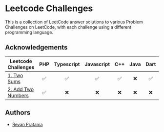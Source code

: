 <h1>Leetcode Challenges</h1>

<p>This is a collection of LeetCode answer solutions to various Problem Challenges on LeetCode, with each challenge using a different programming language.</p>

<h2>Acknowledgements</h2>

<table>
    <thead>
        <tr>
            <th>Leetcode Challenges</th>
            <th>PHP</th>
            <th>Typescript</th>
            <th>Javascript</th>
            <th>C++</th>
            <th>Java</th>
            <th>Dart</th>
            <th>Python3</th>
            <th>C#</th>
            <th>Rust</th>
            <th>Go</th>
        </tr>
    </thead>
    <tbody>
        <tr>
            <td>
                <a href="https://github.com/revanp/leetcode-challenges/tree/main/1.%20Two%20Sums">1. Two Sums</a>
            </td>
            <td align="center">✅</td>
            <td align="center">✅</td>
            <td align="center">✅</td>
            <td align="center">✅</td>
            <td align="center">❌</td>
            <td align="center">✅</td>
            <td align="center">✅</td>
            <td align="center">❌</td>
            <td align="center">✅</td>
            <td align="center">❌</td>
        </tr>
        <tr>
            <td>
                <a href="https://github.com/revanp/leetcode-challenges/tree/main/2.%20Add%20Two%20Numbers">2. Add Two Numbers</a>
            </td>
            <td align="center">✅</td>
            <td align="center">❌</td>
            <td align="center">❌</td>
            <td align="center">❌</td>
            <td align="center">❌</td>
            <td align="center">❌</td>
            <td align="center">❌</td>
            <td align="center">❌</td>
            <td align="center">❌</td>
            <td align="center">❌</td>
        </tr>
    </tbody>
</table>

<h2>Authors</h2>

- <a href="https://www.github.com/revanp">Revan Pratama</a>